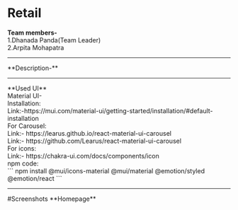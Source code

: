 # Retail
**Team members-**<br>
1.Dhanada Panda(Team Leader)<br>
2.Arpita Mohapatra
<hr>
**Description-**
<br>
<hr>
**Used UI**<br>
Material UI-<br>
Installation:<br>
Link:-https://mui.com/material-ui/getting-started/installation/#default-installation
<br>
For Carousel:<br>
Link:- https://learus.github.io/react-material-ui-carousel
<br>
Link:- https://github.com/Learus/react-material-ui-carousel
<br>
For icons:<br>
Link:- https://chakra-ui.com/docs/components/icon
<br>
npm code:<br>
```
npm install @mui/icons-material @mui/material @emotion/styled @emotion/react
```
<hr>
#Screenshots
**Homepage**
<br>
